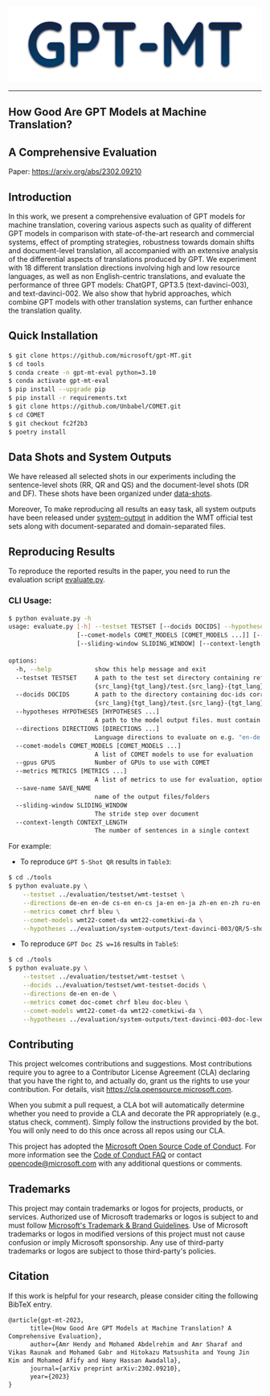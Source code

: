 <p align="center">
  <img width="600" height="150" src="assets/MT-GPT.png">
</p>
<hr />

## How Good Are GPT Models at Machine Translation? 
## A Comprehensive Evaluation

Paper: https://arxiv.org/abs/2302.09210

## Introduction
In this work, we present a comprehensive evaluation of GPT models for machine translation, covering various aspects such as quality of different GPT models in comparison with state-of-the-art research and commercial systems, effect of prompting strategies, robustness towards domain shifts and document-level translation, all accompanied with an extensive analysis of the differential aspects of translations produced by GPT. We experiment with 18 different translation directions involving high and low resource languages, as well as non English-centric translations, and evaluate the performance of three GPT models: ChatGPT, GPT3.5 (text-davinci-003), and text-davinci-002. We also show that hybrid approaches, which combine GPT models with other translation systems, can further enhance the translation quality.

## Quick Installation
```bash
$ git clone https://github.com/microsoft/gpt-MT.git
$ cd tools
$ conda create -n gpt-mt-eval python=3.10
$ conda activate gpt-mt-eval
$ pip install --upgrade pip
$ pip install -r requirements.txt
$ git clone https://github.com/Unbabel/COMET.git
$ cd COMET
$ git checkout fc2f2b3 
$ poetry install
```

## Data Shots and System Outputs
We have released all selected shots in our experiments including the sentence-level shots (RR, QR and QS) and the document-level shots (DR and DF). These shots have been organized under [data-shots](./data-shots/).

Moreover, To make reproducing all results an easy task, all system outputs have been released under [system-output](./evaluation/system-outputs/) in addition the WMT official test sets along with document-separated and domain-separated files.

## Reproducing Results
To reproduce the reported results in the paper, you need to run the evaluation script [evaluate.py](./tools/evaluate.py).
### CLI Usage:
```bash
$ python evaluate.py -h
usage: evaluate.py [-h] --testset TESTSET [--docids DOCIDS] --hypotheses HYPOTHESES [HYPOTHESES ...] --directions DIRECTIONS [DIRECTIONS ...]
                   [--comet-models COMET_MODELS [COMET_MODELS ...]] [--gpus GPUS] --metrics METRICS [METRICS ...] [--save-name SAVE_NAME]
                   [--sliding-window SLIDING_WINDOW] [--context-length CONTEXT_LENGTH]

options:
  -h, --help            show this help message and exit
  --testset TESTSET     A path to the test set directory containing references and sources for each language pair. Must contain
                        {src_lang}{tgt_lang}/test.{src_lang}-{tgt_lang}.{tgt_lang} and {src_lang}{tgt_lang}/test.{src_lang}-{tgt_lang}.{src_lang}
  --docids DOCIDS       A path to the directory containing doc-ids corresponding to testset for each language pair. Must contain
                        {src_lang}{tgt_lang}/test.{src_lang}-{tgt_lang}.docids
  --hypotheses HYPOTHESES [HYPOTHESES ...]
                        A path to the model output files. must contain {src_lang}{tgt_lang}/test.{src_lang}-{tgt_lang}.{tgt_lang}
  --directions DIRECTIONS [DIRECTIONS ...]
                        Language directions to evaluate on e.g. "en-de de-en"
  --comet-models COMET_MODELS [COMET_MODELS ...]
                        A list of COMET models to use for evaluation
  --gpus GPUS           Number of GPUs to use with COMET
  --metrics METRICS [METRICS ...]
                        A list of metrics to use for evaluation, options ["bleu", "comet", "doc-comet", "chrf", "doc-bleu", "doc-chrf"]
  --save-name SAVE_NAME
                        name of the output files/folders
  --sliding-window SLIDING_WINDOW
                        The stride step over document
  --context-length CONTEXT_LENGTH
                        The number of sentences in a single context
```
For example:
- To reproduce `GPT 5-Shot QR` results in `Table3`:
```bash
$ cd ./tools
$ python evaluate.py \
    --testset ../evaluation/testset/wmt-testset \
    --directions de-en en-de cs-en en-cs ja-en en-ja zh-en en-zh ru-en en-ru uk-en en-uk is-en en-is ha-en en-ha fr-de de-fr \
    --metrics comet chrf bleu \
    --comet-models wmt22-comet-da wmt22-cometkiwi-da \
    --hypotheses ../evaluation/system-outputs/text-davinci-003/QR/5-shot
``` 
- To reproduce `GPT Doc ZS w=16` results in `Table5`: 
```bash
$ cd ./tools
$ python evaluate.py \
    --testset ../evaluation/testset/wmt-testset \
    --docids ../evaluation/testset/wmt-testset-docids \
    --directions de-en en-de \
    --metrics comet doc-comet chrf bleu doc-bleu \
    --comet-models wmt22-comet-da wmt22-cometkiwi-da \
    --hypotheses ../evaluation/system-outputs/text-davinci-003-doc-level/Doc-W16/zeroshot
``` 

## Contributing

This project welcomes contributions and suggestions.  Most contributions require you to agree to a
Contributor License Agreement (CLA) declaring that you have the right to, and actually do, grant us
the rights to use your contribution. For details, visit https://cla.opensource.microsoft.com.

When you submit a pull request, a CLA bot will automatically determine whether you need to provide
a CLA and decorate the PR appropriately (e.g., status check, comment). Simply follow the instructions
provided by the bot. You will only need to do this once across all repos using our CLA.

This project has adopted the [Microsoft Open Source Code of Conduct](https://opensource.microsoft.com/codeofconduct/).
For more information see the [Code of Conduct FAQ](https://opensource.microsoft.com/codeofconduct/faq/) or
contact [opencode@microsoft.com](mailto:opencode@microsoft.com) with any additional questions or comments.

## Trademarks

This project may contain trademarks or logos for projects, products, or services. Authorized use of Microsoft 
trademarks or logos is subject to and must follow 
[Microsoft's Trademark & Brand Guidelines](https://www.microsoft.com/en-us/legal/intellectualproperty/trademarks/usage/general).
Use of Microsoft trademarks or logos in modified versions of this project must not cause confusion or imply Microsoft sponsorship.
Any use of third-party trademarks or logos are subject to those third-party's policies.

## Citation

If this work is helpful for your research, please consider citing the following BibTeX entry.

```
@article{gpt-mt-2023,
      title={How Good Are GPT Models at Machine Translation? A Comprehensive Evaluation}, 
      author={Amr Hendy and Mohamed Abdelrehim and Amr Sharaf and Vikas Raunak and Mohamed Gabr and Hitokazu Matsushita and Young Jin Kim and Mohamed Afify and Hany Hassan Awadalla},
      journal={arXiv preprint arXiv:2302.09210},
      year={2023}
}
```    

